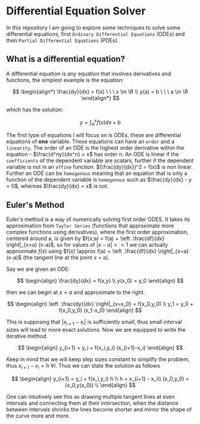 # Differential Equation Solver

In this repository I am going to explore some techniques to solve some differential equations, first `Ordinary Differential Equations` (ODEs) and then `Partial Differential Equations` (PDEs).

## What is a differential equation?

A differential equation is any equation that involves derivatives and functions, the simplest example is the equation:

$$
\begin{align*}
\frac{dy}{dx} = f(x) \ \ \ x \in \R
\\ y(a) = b \ \ \ a \in \R
\end{align*}
$$

which has the solution:

$$y= \int^{x}_{a}f(x)dx + b$$

The first type of equations I will focus on is ODEs, these are differential equations of **one** variable. These equations can have an `order` and a `linearity`. The order of an ODE is the highest order derivative within the equation - $\frac{d^ny}{dx^n} = x$ has order n. An ODE is linear if the `coefficients` of the dependent variable are scalars, further if the dependent variable is not in an `affine` function. $(\frac{dy}{dx})^2 = f(x)$ is non linear. Further an ODE can be `homogenous` meaning that an equation that is only a function of the dependent variable is `homogenous` such as $\frac{dy}{dx} - y = 0$, whereas $\frac{dy}{dx} = x$ is not.

## Euler's Method

Euler's method is a way of numerically solving first order ODES. It takes its approximation from `Taylor Series` (functions that approximate more complex functions using derivatives), where the first order approximation, centered around a, is given by $f(x;a) = f(a) + \left .\frac{df}{dx} \right|_{x=a} (x-a)$, so for values of $|x-a| << 1$ we can actually approximate $f(x)$ using $f(x) \approx f(a) + \left .\frac{df}{dx} \right|_{x=a} (x-a)$ (the tangent line at the point x = a).

Say we are given an ODE:

$$
\begin{align}
\frac{dy}{dx} = f(x,y) \\
y(x_0) = y_0
\end{align}
$$

then we can begin at $x = a$ and approximate to the right.

$$
\begin{align}
\left .\frac{dy}{dx} \right|_{x=x_0} = f(x_0,y_0) \\
y_1 = y_0 + f(x_0,y_0) (x_1-x_0)
\end{align}
$$

This is supposing that $|x_{i+1} - x_i|$ is sufficiently small, thus small interval sizes will lead to more exact solutions. Now we are equipped to write the iterative method.

$$
\begin{align}
y_{i+1} = y_i + f(x_i,y_i) (x_{i+1}-x_i)
\end{align}
$$

Keep in mind that we will keep step sizes constant to simplify the problem, thus $x_{i+1} - x_i = h \ \forall i$. Thus we can state the solution as follows

$$
\begin{align}
y_{i+1} = y_i + f(x_i,y_i) h \\
h = x_{i+1} - x_i\\
(x_0,y_0) = (x_0,y(x_0)) \\
\end{align}
$$

One can intuitively see this as drawing multiple tangent lines at even intervals and connecting them at their intersection, when the distance between intervals shrinks the lines become shorter and mirror the shape of the curve more and more.
